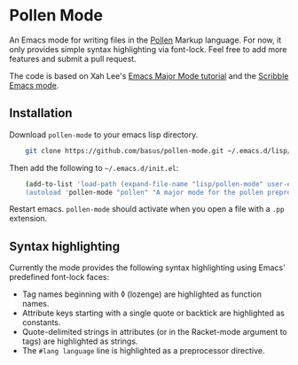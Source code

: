 # Pollen Mode

An Emacs mode for writing files in the [Pollen](http://pollenpub.com/) Markup
language. For now, it only provides simple syntax highlighting via
font-lock. Feel free to add more features and submit a pull request.

The code is based on Xah Lee's
[Emacs Major Mode tutorial](http://ergoemacs.org/emacs/elisp_syntax_coloring.html)
and the [Scribble Emacs mode](https://github.com/emacs-pe/scribble-mode).

## Installation

Download `pollen-mode` to your emacs lisp directory.

```bash
    git clone https://github.com/basus/pollen-mode.git ~/.emacs.d/lisp/pollen-mode
```

Then add the following to `~/.emacs.d/init.el`:

```bash
	(add-to-list 'load-path (expand-file-name "lisp/pollen-mode" user-emacs-directory))
    (autoload 'pollen-mode "pollen" "A major mode for the pollen preprocessor." t)
```

Restart emacs. `pollen-mode` should activate when you open a file with
a `.pp` extension.

## Syntax highlighting

Currently the mode provides the following syntax highlighting using Emacs'
predefined font-lock faces:

+ Tag names beginning with ◊ (lozenge) are highlighted as function names.
+ Attribute keys starting with a single quote or backtick are highlighted as
  constants.
+ Quote-delimited strings in attributes (or in the Racket-mode argument to tags) are highlighted
  as strings.
+ The `#lang language` line is highlighted as a preprocessor directive.
